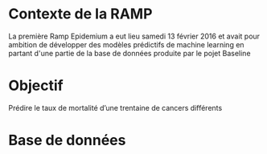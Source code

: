 # Contexte de la RAMP
La première Ramp Epidemium a eut lieu samedi 13 février 2016 et avait pour ambition de développer des modèles prédictifs de machine learning en partant d'une partie de la base de données produite par le pojet Baseline
# Objectif 
Prédire le taux de mortalité d’une trentaine de cancers différents 
# Base de données


